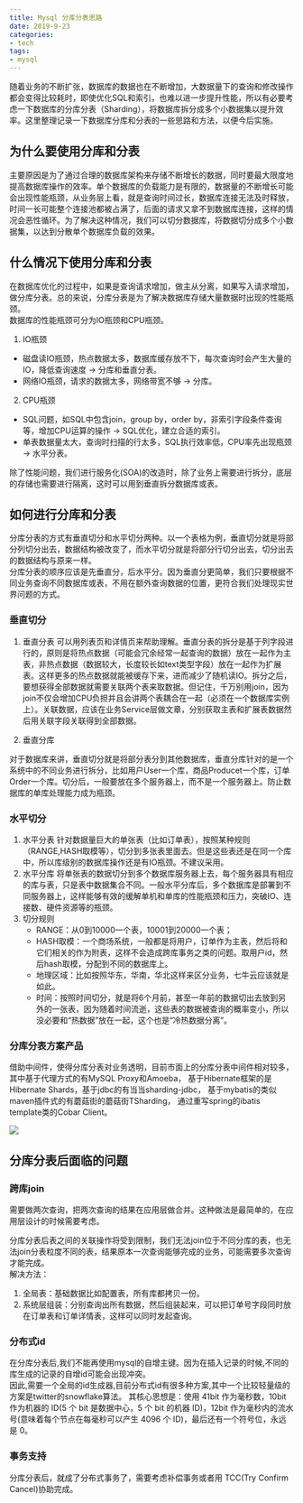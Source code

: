 ```yaml
---
title: Mysql 分库分表思路
date: 2019-9-23
categories:
- tech
tags:
- mysql
---
```


随着业务的不断扩张，数据库的数据也在不断增加，大数据量下的查询和修改操作都会变得比较耗时，即使优化SQL和索引，也难以进一步提升性能，所以有必要考虑一下数据库的分库分表（Sharding），将数据库拆分成多个小数据集以提升效率。这里整理记录一下数据库分库和分表的一些思路和方法，以便今后实施。

<!-- more -->

## 为什么要使用分库和分表

主要原因是为了通过合理的数据库架构来存储不断增长的数据，同时要最大限度地提高数据库操作的效率。单个数据库的负载能力是有限的，数据量的不断增长可能会出现性能瓶颈，从业务层上看，就是查询时间过长，数据库连接无法及时释放，时间一长可能整个连接池都被占满了，后面的请求又拿不到数据库连接，这样的情况会恶性循环。为了解决这种情况，我们可以切分数据库，将数据切分成多个小数据集，以达到分散单个数据库负载的效果。

## 什么情况下使用分库和分表

在数据库优化的过程中，如果是查询请求增加，做主从分离，如果写入请求增加，做分库分表。总的来说，分库分表是为了解决数据库存储大量数据时出现的性能瓶颈。  
数据库的性能瓶颈可分为IO瓶颈和CPU瓶颈。

1. IO瓶颈

+ 磁盘读IO瓶颈，热点数据太多，数据库缓存放不下，每次查询时会产生大量的IO，降低查询速度 -> 分库和垂直分表。
+ 网络IO瓶颈，请求的数据太多，网络带宽不够 -> 分库。

2. CPU瓶颈

+ SQL问题，如SQL中包含join，group by，order by，非索引字段条件查询等，增加CPU运算的操作 -> SQL优化，建立合适的索引。
+ 单表数据量太大，查询时扫描的行太多，SQL执行效率低，CPU率先出现瓶颈 -> 水平分表。

除了性能问题，我们进行服务化(SOA)的改造时，除了业务上需要进行拆分，底层的存储也需要进行隔离，这时可以用到垂直拆分数据库或表。

## 如何进行分库和分表

分库分表的方式有垂直切分和水平切分两种。以一个表格为例，垂直切分就是将部分列切分出去，数据结构被改变了，而水平切分就是将部分行切分出去，切分出去的数据结构与原来一样。  
分库分表的顺序应该是先垂直分，后水平分。因为垂直分更简单，我们只要根据不同业务查询不同数据库或表，不用在额外查询数据的位置，更符合我们处理现实世界问题的方式。

### 垂直切分

1. 垂直分表
可以用列表页和详情页来帮助理解。垂直分表的拆分是基于列字段进行的，原则是将热点数据（可能会冗余经常一起查询的数据）放在一起作为主表，非热点数据（数据较大，长度较长如text类型字段）放在一起作为扩展表。这样更多的热点数据就能被缓存下来，进而减少了随机读IO。拆分之后，要想获得全部数据就需要关联两个表来取数据。但记住，千万别用join，因为join不仅会增加CPU负担并且会讲两个表耦合在一起（必须在一个数据库实例上）。关联数据，应该在业务Service层做文章，分别获取主表和扩展表数据然后用关联字段关联得到全部数据。

2. 垂直分库

对于数据库来讲，垂直切分就是将部分表分到其他数据库，垂直分库针对的是一个系统中的不同业务进行拆分，比如用户User一个库，商品Producet一个库，订单Order一个库。切分后，一般要放在多个服务器上，而不是一个服务器上。防止数据库的单库处理能力成为瓶颈。

### 水平切分

1. 水平分表
   针对数据量巨大的单张表（比如订单表），按照某种规则（RANGE,HASH取模等），切分到多张表里面去。但是这些表还是在同一个库中，所以库级别的数据库操作还是有IO瓶颈。不建议采用。
2. 水平分库
   将单张表的数据切分到多个数据库服务器上去，每个服务器具有相应的库与表，只是表中数据集合不同。一般水平分库后，多个数据库是部署到不同服务器上，这样能够有效的缓解单机和单库的性能瓶颈和压力，突破IO、连接数、硬件资源等的瓶颈。
4. 切分规则
   + RANGE：从0到10000一个表，10001到20000一个表；
   + HASH取模：一个商场系统，一般都是将用户，订单作为主表，然后将和它们相关的作为附表，这样不会造成跨库事务之类的问题。取用户id，然后hash取模，分配到不同的数据库上。
   + 地理区域：比如按照华东，华南，华北这样来区分业务，七牛云应该就是如此。
   + 时间：按照时间切分，就是将6个月前，甚至一年前的数据切出去放到另外的一张表，因为随着时间流逝，这些表的数据被查询的概率变小，所以没必要和“热数据”放在一起，这个也是“冷热数据分离”。

### 分库分表方案产品

借助中间件，使得分库分表对业务透明，目前市面上的分库分表中间件相对较多，其中基于代理方式的有MySQL Proxy和Amoeba， 基于Hibernate框架的是Hibernate Shards，基于jdbc的有当当sharding-jdbc， 基于mybatis的类似maven插件式的有蘑菇街的蘑菇街TSharding， 通过重写spring的ibatis template类的Cobar Client。

![](/assets/upload/qyo1hdevq.jpg)

## 分库分表后面临的问题

### 跨库join

需要做两次查询，把两次查询的结果在应用层做合并。这种做法是最简单的，在应用层设计的时候需要考虑。

分库分表后表之间的关联操作将受到限制，我们无法join位于不同分库的表，也无法join分表粒度不同的表，结果原本一次查询能够完成的业务，可能需要多次查询才能完成。  
解决方法：
1. 全局表：基础数据比如配置表，所有库都拷贝一份。
2. 系统层组装：分别查询出所有数据，然后组装起来，可以把订单号字段同时放在订单表和订单详情表，这样可以同时发起查询。

### 分布式id

在分库分表后,我们不能再使用mysql的自增主键。因为在插入记录的时候,不同的库生成的记录的自增id可能会出现冲突。  
因此,需要一个全局的id生成器,目前分布式id有很多种方案,其中一个比较轻量级的方案是twitter的snowflake算法。
其核心思想是：使用 41bit 作为毫秒数，10bit 作为机器的 ID(5 个 bit 是数据中心，5 个 bit 的机器 ID)，12bit 作为毫秒内的流水号(意味着每个节点在每毫秒可以产生 4096 个 ID)，最后还有一个符号位，永远是 0。

### 事务支持

分库分表后，就成了分布式事务了，需要考虑补偿事务或者用 TCC(Try Confirm Cancel)协助完成。


